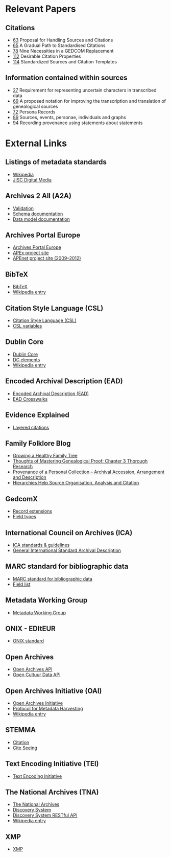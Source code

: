 # Relevant Papers #

## Citations ##

* [63](http://fhiso.org/files/cfp/cfps63.pdf) Proposal for Handling Sources and Citations
* [65](http://fhiso.org/files/cfp/cfps65.pdf)  A Gradual Path to Standardised Citations
* [78](http://fhiso.org/files/cfp/cfps78.pdf)  Nine Necessities in a GEDCOM Replacement
* [112](http://fhiso.org/files/cfp/cfps112.pdf)  Desirable Citation Properties
* [114](http://fhiso.org/files/cfp/cfps114.pdf)  Standardized Sources and Citation Templates

## Information contained within sources ##

* [27](http://fhiso.org/files/cfp/cfps27.pdf)  Requirement for representing uncertain characters in transcribed data
* [69](http://fhiso.org/files/cfp/cfps69.pdf)  A proposed notation for improving the transcription and translation of genealogical sources
* [72](http://fhiso.org/files/cfp/cfps72.pdf)  Persona Records
* [89](http://fhiso.org/files/cfp/cfps89.pdf)  Sources, events, personae, individuals and graphs
* [94](http://fhiso.org/files/cfp/cfps94.pdf)  Recording provenance using statements about statements

# External Links #

## Listings of metadata standards ##

* [Wikipedia](http://en.wikipedia.org/wiki/Metadata_standards)
* [JISC Digital Media](http://www.jiscdigitalmedia.ac.uk/guide/putting-things-in-order-links-to-metadata-schemas-and-related-standards)

## Archives 2 All (A2A) ##

* [Validation](http://a2a.coret.org/)
* [Schema documentation](https://www.dropbox.com/sh/1iizv5emq1jsji5/AABnzja0yqlrbuDzcgs7BRyba/A2ASchema_Documentation_v1.7.pdf)
* [Data model documentation](https://www.dropbox.com/s/pd88vk6kkvg8f8n/A2ABeschrijving_v1.8.pdf)

## Archives Portal Europe ##

* [Archives Portal Europe](http://www.archivesportaleurope.net/)
* [APEx project site](www.apex-project.eu/index.php/en/)
* [APEnet project site (2009–2012)](http://apenet.eu/)

## BibTeX ##

* [BibTeX](http://www.bibtex.org/)
* [Wikipedia entry](http://en.wikipedia.org/wiki/BibTeX)

## Citation Style Language (CSL) ##

* [Citation Style Language (CSL)](http://citationstyles.org)
* [CSL variables](http://citationstyles.org/downloads/specification.html#appendix-iv-variables)

## Dublin Core ##

* [Dublin Core](http://dublincore.org)
* [DC elements](http://dublincore.org/documents/dces)
* [Wikipedia entry](http://en.wikipedia.org/wiki/Dublin_Core)

## Encoded Archival Description (EAD) ##

* [Encoded Archival Description (EAD)](http://www.loc.gov/ead/ead.html)
* [EAD Crosswalks](http://www.loc.gov/ead/tglib/appendix_a.html)

## Evidence Explained ##

* [Layered citations](https://www.evidenceexplained.com/content/quicklesson-19-layered-citations-work-layered-clothing)

## Family Folklore Blog ##

* [Growing a Healthy Family Tree](https://familyfolklore.wordpress.com/2014/09/16/growing-a-healthy-family-tree)
* [Thoughts of Mastering Genealogical Proof: Chapter 3 Thorough Research](https://familyfolklore.wordpress.com/2014/03/15/thoughts-of-mastering-genealogical-proof-chapter-3-thorough-research)
* [Provenance of a Personal Collection – Archival Accession, Arrangement and Description](https://familyfolklore.wordpress.com/2013/05/20/provenance-of-a-personal-collection-archival-accession-arrangement-and-description)
* [Hierarchies Help Source Organisation, Analysis and Citation](https://familyfolklore.wordpress.com/2015/03/21/hierarchies-help-source-organisation-analysis-and-citation)

## GedcomX ##

* [Record extensions](https://github.com/FamilySearch/gedcomx-record/blob/master/specifications/record-specification.md)
* [Field types](https://github.com/FamilySearch/gedcomx-record/blob/master/specifications/field-types-specification.md)

## International Council on Archives (ICA) ##

* [ICA standards & guidelines](http://www.icacds.org.uk/eng/standards.htm)
* [General International Standard Archival Description](http://www.icacds.org.uk/eng/ISAD%28G%29.pdf)

## MARC standard for bibliographic data ##

* [MARC standard for bibliographic data](http://www.loc.gov/marc/)
* [Field list](http://www.loc.gov/marc/bibliographic/ecbdlist.html)

## Metadata Working Group ##

* [Metadata Working Group](http://www.metadataworkinggroup.org)

## ONIX - EDItEUR ##

* [ONIX standard](http://www.editeur.org/8/ONIX)

## Open Archives ##

* [Open Archives API](https://openarch.nl/api/docs)
* [Open Cultuur Data API](http://docs.opencultuurdata.nl/user/datasets.html)

## Open Archives Initiative (OAI) ##

* [Open Archives Initiative](http://www.openarchives.org/)
* [Protocol for Metadata Harvesting](http://www.openarchives.org/pmh)
* [Wikipedia entry](http://en.wikipedia.org/wiki/Open_Archives_Initiative)

## STEMMA ##

* [Citation](http://www.familyhistorydata.parallaxview.co/home/document-structure/citation)
* [Cite Seeing](http://parallax-viewpoint.blogspot.co.uk/2014/09/cite-seeing.html)

## Text Encoding Initiative (TEI) ##

* [Text Encoding Initiative](http://www.tei-c.org)

## The National Archives (TNA) ##

* [The National Archives](http://www.nationalarchives.gov.uk)
* [Discovery System](http://discovery.nationalarchives.gov.uk)
* [Discovery System RESTful API](http://discovery.nationalarchives.gov.uk/api.htm)
* [Wikipedia entry](http://en.wikipedia.org/wiki/The_National_Archives_%28United_Kingdom%29)

## XMP ##

* [XMP](http://www.adobe.com/devnet/xmp.html)
